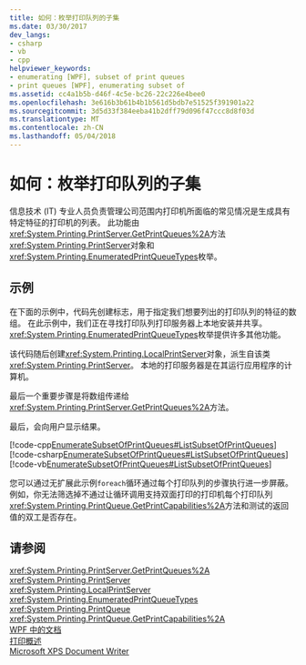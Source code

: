 ```yaml
---
title: 如何：枚举打印队列的子集
ms.date: 03/30/2017
dev_langs:
- csharp
- vb
- cpp
helpviewer_keywords:
- enumerating [WPF], subset of print queues
- print queues [WPF], enumerating subset of
ms.assetid: cc4a1b5b-d46f-4c5e-bc26-22c226e4bee0
ms.openlocfilehash: 3e616b3b61b4b1b561d5bdb7e51525f391901a22
ms.sourcegitcommit: 3d5d33f384eeba41b2dff79d096f47ccc8d8f03d
ms.translationtype: MT
ms.contentlocale: zh-CN
ms.lasthandoff: 05/04/2018
---
```

# <a name="how-to-enumerate-a-subset-of-print-queues"></a>如何：枚举打印队列的子集
信息技术 (IT) 专业人员负责管理公司范围内打印机所面临的常见情况是生成具有特定特征的打印机的列表。 此功能由<xref:System.Printing.PrintServer.GetPrintQueues%2A>方法<xref:System.Printing.PrintServer>对象和<xref:System.Printing.EnumeratedPrintQueueTypes>枚举。  
  
## <a name="example"></a>示例  
 在下面的示例中，代码先创建标志，用于指定我们想要列出的打印队列的特征的数组。 在此示例中，我们正在寻找打印队列打印服务器上本地安装并共享。 <xref:System.Printing.EnumeratedPrintQueueTypes>枚举提供许多其他功能。  
  
 该代码随后创建<xref:System.Printing.LocalPrintServer>对象，派生自该类<xref:System.Printing.PrintServer>。 本地的打印服务器是在其运行应用程序的计算机。  
  
 最后一个重要步骤是将数组传递给<xref:System.Printing.PrintServer.GetPrintQueues%2A>方法。  
  
 最后，会向用户显示结果。  
  
 [!code-cpp[EnumerateSubsetOfPrintQueues#ListSubsetOfPrintQueues](../../../../samples/snippets/cpp/VS_Snippets_Wpf/EnumerateSubsetOfPrintQueues/CPP/Program.cpp#listsubsetofprintqueues)]
 [!code-csharp[EnumerateSubsetOfPrintQueues#ListSubsetOfPrintQueues](../../../../samples/snippets/csharp/VS_Snippets_Wpf/EnumerateSubsetOfPrintQueues/CSharp/Program.cs#listsubsetofprintqueues)]
 [!code-vb[EnumerateSubsetOfPrintQueues#ListSubsetOfPrintQueues](../../../../samples/snippets/visualbasic/VS_Snippets_Wpf/EnumerateSubsetOfPrintQueues/visualbasic/program.vb#listsubsetofprintqueues)]  
  
 您可以通过无扩展此示例`foreach`循环通过每个打印队列的步骤执行进一步屏蔽。 例如，你无法筛选掉不通过让循环调用支持双面打印的打印机每个打印队列<xref:System.Printing.PrintQueue.GetPrintCapabilities%2A>方法和测试的返回值的双工是否存在。  
  
## <a name="see-also"></a>请参阅  
 <xref:System.Printing.PrintServer.GetPrintQueues%2A>  
 <xref:System.Printing.PrintServer>  
 <xref:System.Printing.LocalPrintServer>  
 <xref:System.Printing.EnumeratedPrintQueueTypes>  
 <xref:System.Printing.PrintQueue>  
 <xref:System.Printing.PrintQueue.GetPrintCapabilities%2A>  
 [WPF 中的文档](../../../../docs/framework/wpf/advanced/documents-in-wpf.md)  
 [打印概述](../../../../docs/framework/wpf/advanced/printing-overview.md)  
 [Microsoft XPS Document Writer](http://go.microsoft.com/fwlink/?LinkId=147319)
